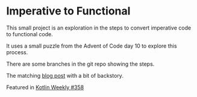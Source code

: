 # Imperative to Functional

This small project is an exploration in the steps to convert imperative code to functional code.

It uses a small puzzle from the Advent of Code day 10 to explore this process.

There are some branches in the git repo showing the steps.

The matching [blog post](https://www.maiatoday.net/p/the-imitation-tortoises-song-a-fleety-conversion-from-imperative-to-functional-will-you-join-the-dance/) with a bit of backstory.

Featured in [Kotlin Weekly #358](https://mailchi.mp/kotlinweekly/kotlin-weekly-358)
